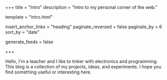 +++
title = "Intro"
description = "Intro to my personal corner of the web."

template = "intro.html"

insert_anchor_links = "heading"
paginate_reversed = false
paginate_by = 6
sort_by = "date"

generate_feeds = false

+++

Hello, I'm a teacher and I like to tinker with electronics and programming. This blog is a collection of my projects, ideas, and experiments. I hope you find something useful or interesting here.
